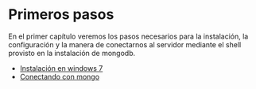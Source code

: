 # Primeros pasos

En el primer capítulo veremos los pasos necesarios para la instalación, la configuración y la manera de conectarnos al servidor mediante el shell provisto en la instalación de mongodb.

* [Instalación en windows 7](instalacion.md)
* [Conectando con mongo](shell.md)
